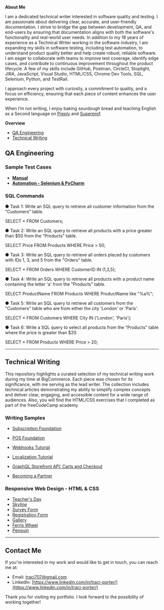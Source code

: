 **About Me**

I am a dedicated technical writer interested in software quality and testing. I am passionate about delivering clear, accurate, and user-friendly documentation. I strive to bridge the gap between development, QA, and end-users by ensuring that documentation aligns with both the software's functionality and real-world user needs. In addition to my 18 years of experience as a Technical Writer working in the software industry, I am expanding my skills in software testing, including test automation, to understand product quality better and help create robust, reliable software. I am eager to collaborate with teams to improve test coverage, identify edge cases, and contribute to continuous improvement throughout the product lifecycle. A few of my skills include GitHub, Postman, CircleCI, Stoplight, JIRA, JavaScript, Visual Studio, HTML/CSS, Chrome Dev Tools, SQL, Selenium, Python, and TestRail. 

I approach every project with curiosity, a commitment to quality, and a focus on efficiency, ensuring that each piece of content enhances the user experience.

When I’m not writing, I enjoy baking sourdough bread and teaching English as a Second language on [Preply](https://preply.com/en/tutor/6329583) and [Superprof](https://www.superprof.com/celta-certified-esl-teacher-austin-texas-helping-women-children-speak-with-confidence.html).

**Overview**
* [QA Engineering](#qa-engineering)
* [Technical Writing](#technical-writing)

## QA Engineering

### **Sample Test Cases**
* [**Manual**](https://docs.google.com/spreadsheets/d/1BpbdH7gpmgwwtUTcjqm8jUISkFwabJB6X7Vrtv-vFpA/edit?usp=sharing)
* [**Automation - Selenium & PyCharm**](https://drive.google.com/file/d/17_LvTHmc2_t3wwNh_pfEbsBJhmNamlxn/view?usp=sharing)

### **SQL Commands**

● Task 1: Write an SQL query to retrieve all customer information from the "Customers" table.

  SELECT * FROM Customers;
  
● Task 2: Write an SQL query to retrieve all products with a price greater than $50 from the "Products" table.

  SELECT Price FROM Products
  WHERE Price > 50;
  
● Task 3: Write an SQL query to retrieve all orders placed by customers with IDs 1, 3, and 5 from the "Orders" table.

  SELECT * FROM Orders
  WHERE CustomerID IN (1,3,5);

● Task 4: Write an SQL query to retrieve all products with a product name containing the letter 'a' from the "Products" table.

  SELECT ProductName FROM Products
  WHERE ProductName like "%a%";
  
● Task 5: Write an SQL query to retrieve all customers from the "Customers" table who are from either the city 'London' or 'Paris'.

  SELECT * FROM Customers 
  WHERE City IN ('London', 'Paris');
  
● Task 6: Write a SQL query to select all products from the "Products" table where the price is greater than $20.

  SELECT * FROM Products
  WHERE Price > 20;

__________________________________________________________________________________________________
## Technical Writing

This repository highlights a curated selection of my technical writing work during my time at BigCommerce. Each piece was chosen for its significance, with me serving as the lead writer. The collection includes technical articles demonstrating my ability to simplify complex concepts and deliver clear, engaging, and accessible content for a wide range of audiences. Also, you will find the HTML/CSS exercises that I completed as part of the freeCodeCamp academy.

### **Writing Samples**

* [Subscription Foundation](https://github.com/traci-porter/github-portfolio/blob/main/Subscription%20Foundation%20_%20BigCommerce%20Dev%20Center.pdf)
  
* [POS Foundation](https://github.com/traci-porter/github-portfolio/blob/main/POS%20Foundation%20_%20BigCommerce%20Dev%20Center.pdf)

* [Webhooks Tutorial](https://developer.bigcommerce.com/docs/integrations/webhooks/tutorial)

* [Localization Tutorial](https://developer.bigcommerce.com/docs/storefront/stencil/themes/localization/tutorial) 

* [GraphQL Storefront API: Carts and Checkout](https://developer.bigcommerce.com/docs/storefront/cart-checkout/guide/graphql-storefront)

* [Becoming a Partner](https://developer.bigcommerce.com/docs/start/partner) 

### **Responsive Web Design - HTML & CSS**

* [Teacher's Day](https://i.pinimg.com/564x/23/6f/ed/236fedc1fe557a77ce09322973f6ef1a.jpg)
* [Skyline](https://github.com/traci-porter/github-portfolio/blob/main/images/2024-05-16_08-39-48.png)
* [Survey Form](https://github.com/traci-porter/github-portfolio/blob/main/images/2024-03-21_15-26-41.png)
* [Registration Form](https://github.com/traci-porter/github-portfolio/blob/main/images/2024-06-06_13-12-20.png)
* [Gallery](https://github.com/traci-porter/github-portfolio/blob/main/images/2024-06-06_13-13-15.png)
* [Ferris Wheel](https://traci-porter.github.io/github-portfolio/ferris-wheel/index.html)
* [Penguin](https://traci-porter.github.io/github-portfolio/penguin/index.html)
  
_________________________________________________________________________________________________
## **Contact Me**

If you're interested in my work and would like to get in touch, you can reach me at:

* Email: traci707@gmail.com
* LinkedIn: [https://www.linkedin.com/in/traci-porter/](https://www.linkedin.com/in/traci-porter/)

Thank you for visiting my portfolio. I look forward to the possibility of working together!



